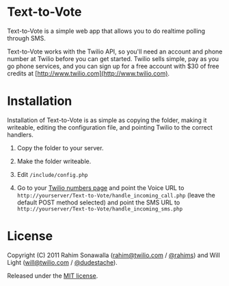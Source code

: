 Text-to-Vote
============

Text-to-Vote is a simple web app that allows you to do realtime polling through
SMS.

Text-to-Vote works with the Twilio API, so you'll need an account and phone 
number at Twilio before you can get started. Twilio sells simple, pay as you 
go phone services, and you can sign up for a free account with $30 of free 
credits at [http://www.twilio.com](http://www.twilio.com).

Installation
============

Installation of Text-to-Vote is as simple as copying the folder, making it 
writeable, editing the configuration file, and pointing Twilio to the correct 
handlers.

1. Copy the folder to your server.

2. Make the folder writeable.

3. Edit `/include/config.php`

4. Go to your [Twilio numbers page](https://www.twilio.com/user/account/phone-numbers/) 
   and point the Voice URL to `http://yourserver/Text-to-Vote/handle_incoming_call.php`
   (leave the default POST method selected) and point the SMS URL to
   `http://yourserver/Text-to-Vote/handle_incoming_sms.php`

License
=======

Copyright (C) 2011 Rahim Sonawalla ([rahim@twilio.com](mailto:rahim@twilio.com) / [@rahims](http://twitter.com/rahims)) and Will Light ([will@twilio.com](mailto:will@twilio.com) / [@dudestache](http://twitter.com/dudestache)).

Released under the [MIT license](http://www.opensource.org/licenses/mit-license.php).

